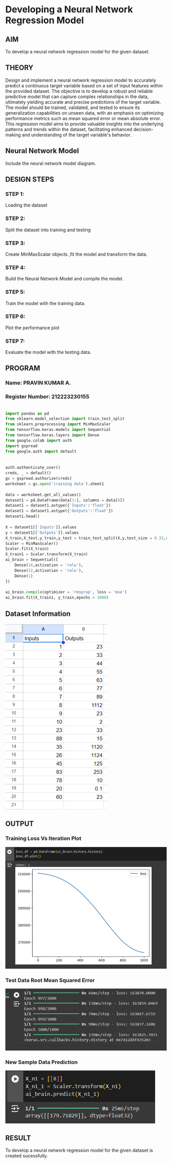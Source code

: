 # Developing a Neural Network Regression Model

## AIM

To develop a neural network regression model for the given dataset.

## THEORY

Design and implement a neural network regression model to accurately predict a continuous target variable based on a set of input features within the provided dataset. The objective is to develop a robust and reliable predictive model that can capture complex relationships in the data, ultimately yielding accurate and precise predictions of the target variable. The model should be trained, validated, and tested to ensure its generalization capabilities on unseen data, with an emphasis on optimizing performance metrics such as mean squared error or mean absolute error. This regression model aims to provide valuable insights into the underlying patterns and trends within the dataset, facilitating enhanced decision-making and understanding of the target variable's behavior.


## Neural Network Model

Include the neural network model diagram.

## DESIGN STEPS

### STEP 1:

Loading the dataset

### STEP 2:

Split the dataset into training and testing

### STEP 3:

Create MinMaxScalar objects ,fit the model and transform the data.

### STEP 4:

Build the Neural Network Model and compile the model.

### STEP 5:

Train the model with the training data.

### STEP 6:

Plot the performance plot

### STEP 7:

Evaluate the model with the testing data.

## PROGRAM
### Name: PRAVIN KUMAR A.
### Register Number: 212223230155
```python

import pandas as pd
from sklearn.model_selection import train_test_split
from sklearn.preprocessing import MinMaxScaler
from tensorflow.keras.models import Sequential
from tensorflow.keras.layers import Dense
from google.colab import auth
import gspread
from google.auth import default


auth.authenticate_user()
creds, _ = default()
gc = gspread.authorize(creds)
worksheet = gc.open('training data').sheet1

data = worksheet.get_all_values()
dataset1 = pd.DataFrame(data[1:], columns = data[0])
dataset1 = dataset1.astype({'Inputs':'float'})
dataset1 = dataset1.astype({'Outputs':'float'})
dataset1.head()

X = dataset1[['Inputs']].values
y = dataset1[['Outputs']].values
X_train,X_test,y_train,y_test = train_test_split(X,y,test_size = 0.33,random_state = 33)
Scaler = MinMaxScaler()
Scaler.fit(X_train)
X_train1 = Scaler.transform(X_train)
ai_brain = Sequential([
    Dense(16,activation = 'relu'),
    Dense(32,activation = 'relu'),
    Dense(1)
])

ai_brain.compile(optimizer = 'rmsprop', loss = 'mse')
ai_brain.fit(X_train1, y_train,epochs = 1000)


```
## Dataset Information

![img](Dataset.png)

## OUTPUT

### Training Loss Vs Iteration Plot

![alt text](Images/Plots.png)

### Test Data Root Mean Squared Error

![alt text](Images/mse.png)

### New Sample Data Prediction

![alt text](Images/Predection.png)

## RESULT

To develop a neural network regression model for the given dataset is created sucessfully.
